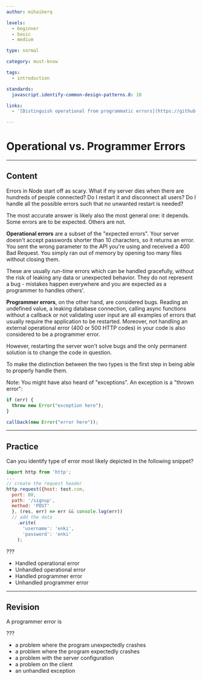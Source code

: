 ```yaml
---
author: mihaiberq

levels:
  - beginner
  - basic
  - medium

type: normal

category: must-know

tags:
  - introduction

standards:
  javascript.identify-common-design-patterns.8: 10

links:
  - '[Distinguish operational from programmatic errors](https://github.com/i0natan/nodebestpractices/blob/master/sections/errorhandling/operationalvsprogrammererror.md){website}'

---
```


# Operational vs. Programmer Errors

---

## Content

Errors in Node start off as scary. What if my server dies when there are hundreds of people connected? Do I restart it and disconnect all users? Do I handle all the possible errors such that no unwanted restart is needed?

The most accurate answer is likely also the most general one: it depends. Some errors are to be expected. Others are not.

**Operational errors** are a subset of the "expected errors". Your server doesn't accept passwords shorter than 10 characters, so it returns an error. You sent the wrong parameter to the API you're using and received a 400 Bad Request. You simply ran out of memory by opening too many files without closing them.

These are usually _run-time_ errors which can be handled gracefully, without the risk of leaking any data or unexpected behavior. They do not represent a bug - mistakes happen everywhere and you are expected as a programmer to handles others'.

**Programmer errors**, on the other hand, are considered bugs. Reading an undefined value, a leaking database connection, calling async functions without a callback or not validating user input are all examples of errors that usually require the application to be restarted. Moreover, not handling an external operational error (400 or 500 HTTP codes) in your code is also considered to be a programmer error.

However, restarting the server won't solve bugs and the only permanent solution is to change the code in question.

To make the distinction between the two types is the first step in being able to properly handle them.

Note: You might have also heard of "exceptions". An exception is a "thrown error":

```javascript
if (err) {
  throw new Error("exception here");
}

callback(new Error("error here"));
```

---

## Practice

Can you identify type of error most likely depicted in the following snippet?

```javascript
import http from 'http';
...
// create the request header
http.request({host: test.com,
  port: 80,
  path: '/signup',
  method: 'POST'
  }, (res, err) => err && console.log(err))
  // add the data
    .write(
      'username': 'enki',
      'password': 'enki'
    );
```

???

- Handled operational error
- Unhandled operational error
- Handled programmer error
- Unhandled programmer error

---

## Revision

A programmer error is

???

- a problem where the program unexpectedly crashes
- a problem where the program expectedly crashes
- a problem with the server configuration
- a problem on the client
- an unhandled exception
